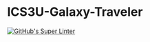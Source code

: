# ICS3U-Galaxy-Traveler
[![GitHub's Super Linter](README.md/../../../workflows/Mr%20Coxall's%20Super%20Linter/badge.svg)](README.md/../../../actions)

